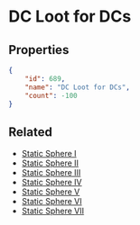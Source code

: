 # DC Loot for DCs

<no description available>

## Properties

```json
{
    "id": 689,
    "name": "DC Loot for DCs",
    "count": -100
}
```

## Related

- [Static Sphere I](../items/20158-static-sphere-i.md)
- [Static Sphere II](../items/20159-static-sphere-ii.md)
- [Static Sphere III](../items/20160-static-sphere-iii.md)
- [Static Sphere IV](../items/20161-static-sphere-iv.md)
- [Static Sphere V](../items/20162-static-sphere-v.md)
- [Static Sphere VI](../items/20163-static-sphere-vi.md)
- [Static Sphere VII](../items/20164-static-sphere-vii.md)

